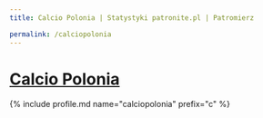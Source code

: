 ```yaml
---
title: Calcio Polonia | Statystyki patronite.pl | Patromierz

permalink: /calciopolonia
---
```


# [Calcio Polonia](https://patronite.pl/calciopolonia)

{% include profile.md name="calciopolonia" prefix="c" %}

